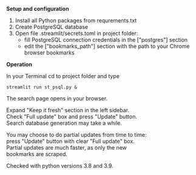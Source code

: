 **Setup and configuration**

1.	Install all Python packages from requrements.txt
2.	Create PostgreSQL database
3.	Open file .streamlit/secrets.toml in project folder:  
	- fill PostgreSQL connection credentials in the ["postgres"] section  
	- edit the ["bookmarks_path"] section with the path to your Chrome
	  browser bookmarks

**Operation**

In your Terminal cd to project folder and type

	streamlit run st_psql.py &

The search page opens in your browser.

Expand "Keep it fresh" section in the left sidebar.  
Check "Full update" box and press "Update" button.  
Search database generation may take a while.  

You may choose to do partial updates from time to time:  
press "Update" button with clear "Full update" box.  
Partial updates are much faster, as only the new   
bookmarks are scraped.  

Checked with python versions 3.8 and 3.9.
